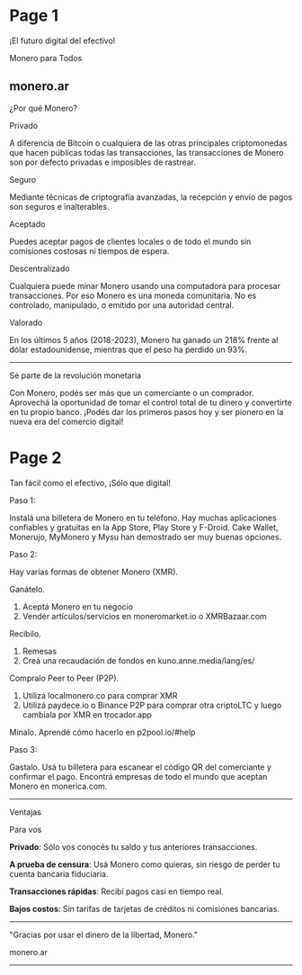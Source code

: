 # Page 1

¡El futuro digital del efectivo!

Monero para Todos

monero.ar
---

¿Por qué Monero?

Privado

A diferencia de Bitcoin o cualquiera de las otras principales criptomonedas que hacen públicas todas las transacciones, las transacciones de Monero son por defecto privadas e imposibles de rastrear.

Seguro

Mediante técnicas de criptografía avanzadas, la recepción y envío de pagos son seguros e inalterables.

Aceptado

Puedes aceptar pagos de clientes locales o de todo el mundo sin comisiones costosas ni tiempos de espera.

Descentralizado

Cualquiera puede minar Monero usando una computadora para procesar transacciones. Por eso Monero es una moneda comunitaria. No es controlado, manipulado, o emitido por una autoridad central.

Valorado

En los últimos 5 años (2018-2023), Monero ha ganado un 218% frente al dólar estadounidense, mientras que el peso ha perdido un 93%.

---

Sé parte de la revolución monetaria

Con Monero, podés ser más que un comerciante o un comprador. Aprovechá la oportunidad de tomar el control total de tu dinero y convertirte en tu propio banco. ¡Podés dar los primeros pasos hoy y ser pionero en la nueva era del comercio digital!

# Page 2

Tan fácil como el efectivo, ¡Sólo que digital!

Paso 1:

Instalá una billetera de Monero en tu teléfono. Hay muchas aplicaciones confiables y gratuitas en la App Store, Play Store y F-Droid. Cake Wallet, Monerujo, MyMonero y Mysu han demostrado ser muy buenas opciones.

Paso 2: 

Hay varias formas de obtener Monero (XMR).

Ganátelo.
1) Aceptá Monero en tu negocio
2) Vendér artículos/servicios en moneromarket.io
   o XMRBazaar.com   

Recibilo.
1) Remesas
2) Creá una recaudación de fondos en kuno.anne.media/lang/es/
 
Compralo Peer to Peer (P2P).
1) Utilizá localmonero.co para comprar XMR
2) Utilizá paydece.io o Binance P2P para comprar otra criptoLTC
   y luego cambiala por XMR en trocador.app

Minalo. Aprendé cómo hacerlo en p2pool.io/#help

Paso 3:

Gastalo. Usá tu billetera para escanear el código QR del comerciante y confirmar el pago. Encontrá empresas de todo el mundo que aceptan Monero en monerica.com.

---

Ventajas

Para vos

**Privado**: Sólo vos conocés tu saldo y tus anteriores transacciones.

**A prueba de censura**: Usá Monero como quieras, sin riesgo de perder tu cuenta bancaria fiduciaria.

**Transacciones rápidas**: Recibí pagos casi en tiempo real.

**Bajos costos**: Sin tarifas de tarjetas de créditos ni comisiones bancarias.

---

"Gracias por usar el dinero de la libertad, Monero."

monero.ar

---
